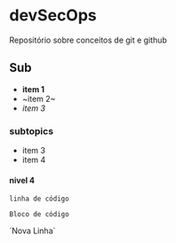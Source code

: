 # devSecOps

Repositório  sobre conceitos de git e github

## Sub

- **item 1**
- ~item 2~
- _item 3_

### subtopics

* item 3
* item 4

#### nivel 4 

`linha de código`

```
Bloco de código 
```

´Nova Linha`
